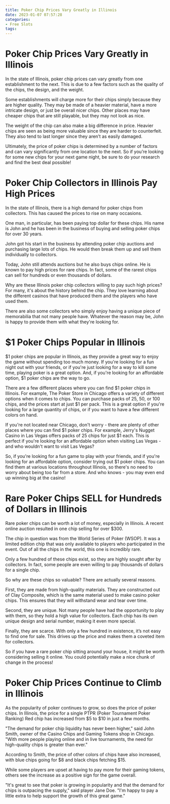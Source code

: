 ```yaml
---
title: Poker Chip Prices Vary Greatly in Illinois
date: 2023-01-07 07:57:28
categories:
- Free Slots
tags:
---
```



#  Poker Chip Prices Vary Greatly in Illinois

In the state of Illinois, poker chip prices can vary greatly from one establishment to the next. This is due to a few factors such as the quality of the chips, the design, and the weight.

Some establishments will charge more for their chips simply because they are higher quality. They may be made of a heavier material, have a more intricate design, or just be overall nicer chips. Other places may have cheaper chips that are still playable, but they may not look as nice.

The weight of the chip can also make a big difference in price. Heavier chips are seen as being more valuable since they are harder to counterfeit. They also tend to last longer since they aren’t as easily damaged.

Ultimately, the price of poker chips is determined by a number of factors and can vary significantly from one location to the next. So if you’re looking for some new chips for your next game night, be sure to do your research and find the best deal possible!

#  Poker Chip Collectors in Illinois Pay High Prices

In the state of Illinois, there is a high demand for poker chips from collectors. This has caused the prices to rise on many occasions.

One man, in particular, has been paying top dollar for these chips. His name is John and he has been in the business of buying and selling poker chips for over 30 years.

John got his start in the business by attending poker chip auctions and purchasing large lots of chips. He would then break them up and sell them individually to collectors.

Today, John still attends auctions but he also buys chips online. He is known to pay high prices for rare chips. In fact, some of the rarest chips can sell for hundreds or even thousands of dollars.

Why are these Illinois poker chip collectors willing to pay such high prices? For many, it's about the history behind the chip. They love learning about the different casinos that have produced them and the players who have used them.

There are also some collectors who simply enjoy having a unique piece of memorabilia that not many people have. Whatever the reason may be, John is happy to provide them with what they're looking for.

#  $1 Poker Chips Popular in Illinois

$1 poker chips are popular in Illinois, as they provide a great way to enjoy the game without spending too much money. If you're looking for a fun night out with your friends, or if you're just looking for a way to kill some time, playing poker is a great option. And, if you're looking for an affordable option, $1 poker chips are the way to go.

There are a few different places where you can find $1 poker chips in Illinois. For example, The Poker Store in Chicago offers a variety of different options when it comes to chips. You can purchase packs of 25, 50, or 100 chips, and the prices start at just $1 per pack. This is a great option if you're looking for a large quantity of chips, or if you want to have a few different colors on hand.

If you're not located near Chicago, don't worry - there are plenty of other places where you can find $1 poker chips. For example, Jerry's Nugget Casino in Las Vegas offers packs of 25 chips for just $1 each. This is perfect if you're looking for an affordable option when visiting Las Vegas - and who wouldn't want to visit Las Vegas?

So, if you're looking for a fun game to play with your friends, and if you're looking for an affordable option, consider trying out $1 poker chips. You can find them at various locations throughout Illinois, so there's no need to worry about being too far from a store. And who knows - you may even end up winning big at the casino!

#  Rare Poker Chips SELL for Hundreds of Dollars in Illinois

Rare poker chips can be worth a lot of money, especially in Illinois. A recent online auction resulted in one chip selling for over $300.

The chip in question was from the World Series of Poker (WSOP). It was a limited edition chip that was only available to players who participated in the event. Out of all the chips in the world, this one is incredibly rare.

Only a few hundred of these chips exist, so they are highly sought after by collectors. In fact, some people are even willing to pay thousands of dollars for a single chip.

So why are these chips so valuable? There are actually several reasons.

First, they are made from high-quality materials. They are constructed out of Clay Composite, which is the same material used to make casino poker chips. This ensures that they will withstand wear and tear over time.

Second, they are unique. Not many people have had the opportunity to play with them, so they hold a high value for collectors. Each chip has its own unique design and serial number, making it even more special.

Finally, they are scarce. With only a few hundred in existence, it’s not easy to find one for sale. This drives up the price and makes them a coveted item for collectors.

So if you have a rare poker chip sitting around your house, it might be worth considering selling it online. You could potentially make a nice chunk of change in the process!

#  Poker Chip Prices Continue to Climb in Illinois

As the popularity of poker continues to grow, so does the price of poker chips. In Illinois, the price for a single PTPR (Poker Tournament Poker Ranking) Red chip has increased from $5 to $10 in just a few months.

"The demand for poker chip liquidity has never been higher," said John Smith, owner of the Casino Chips and Gaming Tokens shop in Chicago. "With more people playing online and in live tournaments, the need for high-quality chips is greater than ever."

According to Smith, the price of other colors of chips have also increased, with blue chips going for $8 and black chips fetching $15.

While some players are upset at having to pay more for their gaming tokens, others see the increase as a positive sign for the game overall.

"It's great to see that poker is growing in popularity and that the demand for chips is outpacing the supply," said player Jane Doe. "I'm happy to pay a little extra to help support the growth of this great game."